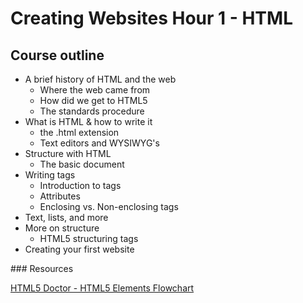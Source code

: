 Creating Websites Hour 1 - HTML
===============================

## Course outline

- A brief history of HTML and the web
	- Where the web came from
	- How did we get to HTML5
	- The standards procedure
- What is HTML & how to write it
	- the .html extension
	- Text editors and WYSIWYG's
- Structure with HTML
	- The basic document
- Writing tags
	- Introduction to tags
	- Attributes
	- Enclosing vs. Non-enclosing tags
- Text, lists, and more
- More on structure
	- HTML5 structuring tags
- Creating your first website

### Resources

[HTML5 Doctor - HTML5 Elements Flowchart](http://html5doctor.com/downloads/h5d-sectioning-flowchart.png)
